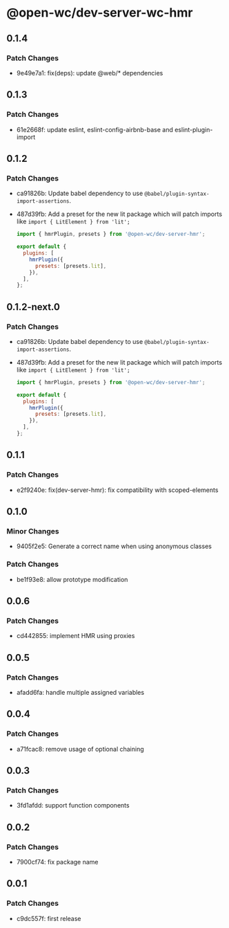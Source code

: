 # @open-wc/dev-server-wc-hmr

## 0.1.4

### Patch Changes

- 9e49e7a1: fix(deps): update @web/\* dependencies

## 0.1.3

### Patch Changes

- 61e2668f: update eslint, eslint-config-airbnb-base and eslint-plugin-import

## 0.1.2

### Patch Changes

- ca91826b: Update babel dependency to use `@babel/plugin-syntax-import-assertions`.
- 487d39fb: Add a preset for the new lit package which will patch imports like `import { LitElement } from 'lit';`

  ```js
  import { hmrPlugin, presets } from '@open-wc/dev-server-hmr';

  export default {
    plugins: [
      hmrPlugin({
        presets: [presets.lit],
      }),
    ],
  };
  ```

## 0.1.2-next.0

### Patch Changes

- ca91826b: Update babel dependency to use `@babel/plugin-syntax-import-assertions`.
- 487d39fb: Add a preset for the new lit package which will patch imports like `import { LitElement } from 'lit';`

  ```js
  import { hmrPlugin, presets } from '@open-wc/dev-server-hmr';

  export default {
    plugins: [
      hmrPlugin({
        presets: [presets.lit],
      }),
    ],
  };
  ```

## 0.1.1

### Patch Changes

- e2f9240e: fix(dev-server-hmr): fix compatibility with scoped-elements

## 0.1.0

### Minor Changes

- 9405f2e5: Generate a correct name when using anonymous classes

### Patch Changes

- be1f93e8: allow prototype modification

## 0.0.6

### Patch Changes

- cd442855: implement HMR using proxies

## 0.0.5

### Patch Changes

- afadd6fa: handle multiple assigned variables

## 0.0.4

### Patch Changes

- a71fcac8: remove usage of optional chaining

## 0.0.3

### Patch Changes

- 3fd1afdd: support function components

## 0.0.2

### Patch Changes

- 7900cf74: fix package name

## 0.0.1

### Patch Changes

- c9dc557f: first release
